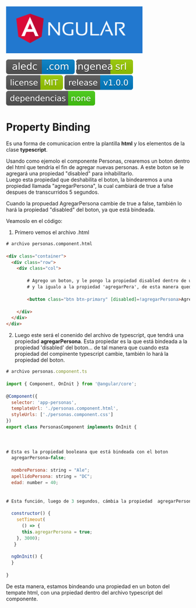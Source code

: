 ![Angular](https://github.com/aledc7/Angular/blob/master/resources/angular.png?raw=true)


[![aledc.tk](https://github.com/aledc7/Scrum-Certification/blob/master/recursos/aledc.com.svg)](https://aledc.tk)
[![ingenea.com.ar](https://github.com/aledc7/Scrum-Certification/blob/master/recursos/ingenea.svg)](http://ingenea.com.ar)
[![License](https://github.com/aledc7/Scrum-Certification/blob/master/recursos/mit-license.svg)](https://aledc.com)
[![GitHub release](https://github.com/aledc7/Scrum-Certification/blob/master/recursos/release.svg)](https://aledc.com)
[![Dependencies](https://github.com/aledc7/Scrum-Certification/blob/master/recursos/dependencias-none.svg)](https://aledc.com)

# Property Binding

Es una forma de comunicacion entre la plantilla __html__ y los elementos de la clase __typescript__.


Usando como ejemolo el componente Personas, crearemos un boton dentro del html que tendría el fin de agregar nuevas personas.
A este boton se le agregará una propiedad "disabled" para inhabilitarlo.  
Luego esta propiedad que deshabilita el boton, la bindearemos a una propiedad llamada "agregarPersona", la cual cambiará de true a false despues de transcurridos 5 segundos.

Cuando la propuedad AgregarPersona cambie de true a false,  también lo hará la propiedad "disabled" del boton, ya que está bindeada.

Veamoslo en el código:


1. Primero vemos el archivo .html


```html
# archivo personas.component.html

<div class="container">
  <div class="row">
    <div class="col">
    
        # Agrego un boton, y le pongo la propiedad disabled dentro de u array
        # y la igualo a la propiedad 'agregarPera', de esta manera queda bindeada.

        <button class="btn btn-primary" [disabled]=!agregarPersona>Agregar Persona</button>
        
    </div>
  </div>
</div>
````

2. Luego este será el conenido del archivo de typescript, que tendrá una propiedad __agregarPersona__. 
Esta propiedar es la que está bindeada a la propiedad 'disabled' del boton... de tal manera que cuando esta propiedad del compinente typescript cambie, también lo hará la propiedad del boton.

```js
# archivo personas.component.ts

import { Component, OnInit } from '@angular/core';

@Component({
  selector: 'app-personas',
  templateUrl: './personas.component.html',
  styleUrls: ['./personas.component.css']
})
export class PersonasComponent implements OnInit {



# Esta es la propiedad booleana que está bindeada con el boton
  agregarPersona=false;

  nombrePersona: string = "Ale";
  apellidoPersona: string = "DC";
  edad: number = 40;


# Esta función, luego de 3 segundos, cámbia la propiedad  agregarPersona y la asigna a true. 

  constructor() {
    setTimeout(
      () => {
      this.agregarPersona = true;
    }, 3000);
   }

  ngOnInit() {
  }

}

````

De esta manera, estamos bindeando una propiedad en un boton del tempate html, con una prpiedad dentro del archivo typescript del componente.   






